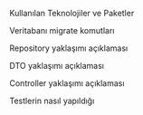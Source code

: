 Kullanılan Teknolojiler ve Paketler

Veritabanı migrate komutları

Repository yaklaşımı açıklaması

DTO yaklaşımı açıklaması

Controller yaklaşımı açıklaması

Testlerin nasıl yapıldığı
